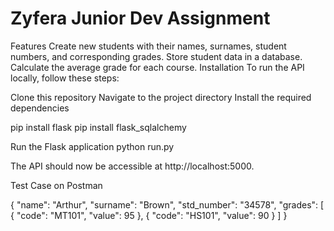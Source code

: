 # Zyfera Junior Dev Assignment
Features
Create new students with their names, surnames, student numbers, and corresponding grades.
Store student data in a database.
Calculate the average grade for each course.
Installation
To run the API locally, follow these steps:

Clone this repository
Navigate to the project directory
Install the required dependencies

  pip install flask
  pip install flask_sqlalchemy
  
Run the Flask application
  python run.py
  
The API should now be accessible at http://localhost:5000.

Test Case on Postman

  {
  "name": "Arthur",
  "surname": "Brown",
  "std_number": "34578",
  "grades": [
    {
      "code": "MT101",
      "value": 95
    },
    {
      "code": "HS101",
      "value": 90
    }
  ]
}


